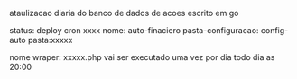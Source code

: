 ataulizacao diaria do banco de dados de acoes escrito em go

status: deploy cron xxxx
  nome: auto-finaciero
  pasta-configuracao: config-auto
  pasta:xxxxx
  
  nome wraper: xxxxx.php
  vai ser executado uma vez por dia todo dia as 20:00

